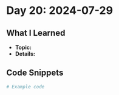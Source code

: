 # Day 20: 2024-07-29

## What I Learned
- **Topic:**
- **Details:**

## Code Snippets
```python
# Example code

